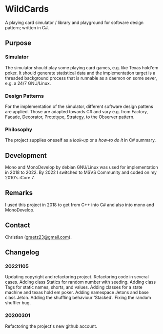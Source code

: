 # WildCards
A playing card simulator / library and playground for software design pattern; written in C#.

## Purpose
### Simulator
The simulator should play some playing card games, e.g. like Texas hold'em poker. It should generate statistical data and the implementation target is a threaded background process that is runnable as a daemon on some sever, e.g. a 24/7 GNU/Linux. 

### Design Patterns
For the implementation of the simulator, different software design pattens are applied. Those are adapted towards C# and vary e.g. from Factory, Facade, Decorator, Prototype, Strategy, to the Observer pattern.

### Philosophy
The project supplies oneself as a *look-up* or a *how-to do it* in C# summary.

## Development
Mono and MonoDevelop by debian GNU/Linux was used for implementation in 2018 to 2022.
By 2022 I switched to MSVS Community and coded on my 2010's iCore 7.

## Remarks
I used this project in 2018 to get from C++ into C# and also into mono and MonoDevelop.

## Contact
Christian (graetz23@gmail.com).

## Changelog
### 20221105
Updating copyright and refactoring project.
Refactoring code in several cases.
Adding class Statics for random number with seeding.
Adding class Tags for static names, shorts, and values.
Adding classes for a state machine and texas hold em poker.
Adding namespace Jetons and base class Jeton.
Adding the shuffling behaviour 'Stacked'.
Fixing the random shuffler bug.

### 20200301
Refactoring the project's new github account.
